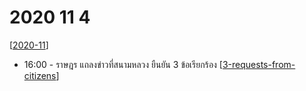 # 2020 11 4

[[2020-11]]

- 16:00 - ราษฎร แถลงข่าวที่สนามหลวง ยืนยัน 3 ข้อเรียกร้อง [[3-requests-from-citizens]]

[//begin]: # "Autogenerated link references for markdown compatibility"
[2020-11]: 2020-11 "2020 11"
[3-requests-from-citizens]: 3-requests-from-citizens "ข้อเรียกร้อง 3 ข้อจากราษฎร"
[//end]: # "Autogenerated link references"